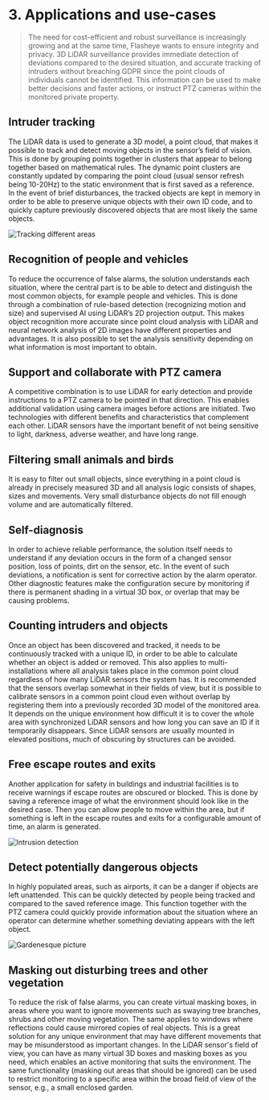 # 3. Applications and use-cases

> The need for cost-efficient and robust surveillance is increasingly growing and at the same time, Flasheye wants to ensure integrity and privacy. 3D LiDAR surveillance provides immediate detection of deviations compared to the desired situation, and accurate tracking of intruders without breaching GDPR since the point clouds of individuals cannot be identified. This information can be used to make better decisions and faster actions, or instruct PTZ cameras within the monitored private property.

## Intruder tracking 
The LiDAR data is used to generate a 3D model, a point cloud, that makes it possible to track and detect moving objects in the sensor’s field of vision. This is done by grouping points together in clusters that appear to belong together based on mathematical rules. The dynamic point clusters are constantly updated by comparing the point cloud (usual sensor refresh being 10-20Hz) to the static environment that is first saved as a reference. In the event of brief disturbances, the tracked objects are kept in memory in order to be able to preserve unique objects with their own ID code, and to quickly capture previously discovered objects that are most likely the same objects.

![Tracking different areas](../_media/aauc_pic1.png "This shows how certain areas can be tracked.")

## Recognition of people and vehicles
To reduce the occurrence of false alarms, the solution understands each situation, where the central part is to be able to detect and distinguish the most common objects, for example people and vehicles. This is done through a combination of rule-based detection (recognizing motion and size) and supervised AI using LiDAR’s 2D projection output. This makes object recognition more accurate since point cloud analysis with LiDAR and neural network analysis of 2D images have different properties and advantages. It is also possible to set the analysis sensitivity depending on what information is most important to obtain.

## Support and collaborate with PTZ camera
A competitive combination is to use LiDAR for early detection and provide instructions to a PTZ camera to be pointed in that direction. This enables additional validation using camera images before actions are initiated. Two technologies with different benefits and characteristics that complement each other. LiDAR sensors have the important benefit of not being sensitive to light, darkness, adverse weather, and have long range.

## Filtering small animals and birds
It is easy to filter out small objects, since everything in a point cloud is already in precisely measured 3D and all analysis logic consists of shapes, sizes and movements. Very small disturbance objects do not fill enough volume and are automatically filtered.

## Self-diagnosis
In order to achieve reliable performance, the solution itself needs to understand if any deviation occurs in the form of a changed sensor position, loss of points, dirt on the sensor, etc. In the event of such deviations, a notification is sent for corrective action by the alarm operator. Other diagnostic features make the configuration secure by monitoring if there is permanent shading in a virtual 3D box, or 
overlap that may be causing problems. 

## Counting intruders and objects
Once an object has been discovered and tracked, it needs to be continuously tracked with a unique ID, in order to be able to calculate whether an object is added or removed. This also applies to multi-installations where all analysis takes place in the common point cloud regardless of how many LiDAR sensors the system has. It is recommended that the sensors overlap somewhat in their fields of view, but it is possible to calibrate sensors in a common point cloud even without overlap by registering them into a previously recorded 3D model of the monitored area. It depends on the unique environment how difficult it is to cover the whole area with synchronized LiDAR sensors and how long you can save an ID if it temporarily disappears. Since LiDAR sensors are usually mounted in elevated positions, much of obscuring by structures can be avoided.

## Free escape routes and exits
Another application for safety in buildings and industrial facilities is to receive warnings if escape routes are obscured or blocked. This is done by saving a reference image of what the environment should look like in the desired case. Then you can allow people to move within the area, but if something is left in the escape routes and exits for a configurable amount of time, an alarm is generated. 

![Intrusion detection](../_media/aauc_pic2.png "This shows an area being tracked for intrusion.")

## Detect potentially dangerous objects
In highly populated areas, such as airports, it can be a danger if objects are left unattended. This can be quickly detected by people being tracked and compared to the saved reference image. This function together with the PTZ camera could quickly provide information about the situation where an operator can determine whether something deviating appears with the left object.

![Gardenesque picture](../_media/aauc_pic3.png "Fading picture of gardenesque setting.")    

## Masking out disturbing trees and other vegetation
To reduce the risk of false alarms, you can create virtual masking boxes, in areas where you want to ignore movements such as swaying tree branches, shrubs and other moving vegetation. The same applies to windows where reflections could cause mirrored copies of real objects. This is a great solution for any unique environment that may have different movements that may be misunderstood as important changes. In the LiDAR sensor's field of view, you can have as many virtual 3D boxes and masking boxes as you need, which enables an active monitoring that suits the environment. The same functionality (masking out areas that should be ignored) can be used to restrict monitoring to a specific area within the broad field of view of the sensor, e.g., a small enclosed garden. 